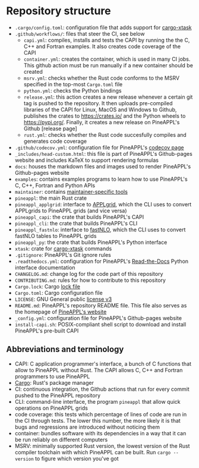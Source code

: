 # Repository structure

- `.cargo/config.toml`: configuration file that adds support for [cargo-xtask]
- `.github/workflows/`: files that steer the CI, see below
  - `capi.yml`: compiles, installs and tests the CAPI by running the the C, C++
    and Fortran examples. It also creates code coverage of the CAPI
  - `container.yml`: creates the container, which is used in many CI jobs. This
    github action must be run manually if a new container should be created
  - `msrv.yml`: checks whether the Rust code conforms to the MSRV specified in
    the top-most `Cargo.toml` file
  - `python.yml`: checks the Python bindings
  - `release.yml`: this action creates a new release whenever a certain git tag
    is pushed to the repository. It then uploads pre-compiled libraries of the
    CAPI for Linux, MacOS and Windows to Github, publishes the crates to
    <https://crates.io/> and the Python wheels to <https://pypi.org/>. Finally,
    it creates a new release on PineAPPL's Github [release page]
  - `rust.yml`: checks whether the Rust code succesfully compiles and generates
    code coverage
- `.github/codecov.yml`: configuration file for PineAPPL's [codecov page]
- `_includes/head-custom.html`: this file is part of PineAPPL's Github-pages
  website and includes KaTeX to support rendering formulas
- `docs`: houses the markdown files and images used to render PineAPPL's
  Github-pages website
- `examples`: contains examples programs to learn how to use PineAPPL's C, C++,
  Fortran and Python APIs
- `maintainer`: contains [maintainer-specific tools]
- `pineappl`: the main Rust crate
- `pineappl_applgrid`: interface to [APPLgrid], which the CLI uses to convert
  APPLgrids to PineAPPL grids (and vice versa)
- `pineappl_capi`: the crate that builds PineAPPL's CAPI
- `pineappl_cli`: the crate that builds PineAPPL's CLI
- `pineappl_fastnlo`: interface to [fastNLO], which the CLI uses to convert
  fastNLO tables to PineAPPL grids
- `pineappl_py`: the crate that builds PineAPPL's Python interface
- `xtask`: crate for [cargo-xtask] commands
- `.gitignore`: PineAPPL's Git ignore rules
- `.readthedocs.yml`: configuration for PineAPPL's [Read-the-Docs] Python
  interface documentation
- `CHANGELOG.md`: change log for the code part of this repository
- `CONTRIBUTING.md`: rules for how to contribute to this repository
- `Cargo.lock`: Cargo [lock file]
- `Cargo.toml`: Cargo configuration file
- `LICENSE`: GNU General public [license v3]
- `README.md`: PineAPPL's repository README file. This file also serves as the
  homepage of [PineAPPL's website]
- `_config.yml`: configuration file for PineAPPL's Github-pages website
- `install-capi.sh`: POSIX-compliant shell script to download and install
  PineAPPL's pre-built CAPI

[cargo-xtask]: https://github.com/matklad/cargo-xtask
[release-page]: https://github.com/NNPDF/pineappl/releases
[codecov page]: https://app.codecov.io/gh/NNPDF/pineappl
[maintainer-specific tools]: ../maintainer/README.md
[APPLgrid]: https://applgrid.hepforge.org/
[fastNLO]: https://fastnlo.hepforge.org/
[Read-the-Docs]: https://pineappl.readthedocs.io/
[lock file]: https://doc.rust-lang.org/cargo/guide/cargo-toml-vs-cargo-lock.html
[license v3]: https://www.gnu.org/licenses/gpl-3.0.en.html
[PineAPPL's website]: https://nnpdf.github.io/pineappl/

## Abbreviations and terminology

- CAPI: C application programmer's interface, a bunch of C functions that allow
  to PineAPPL without Rust. The CAPI allows C, C++ and Fortran programmers to
  use PineAPPL
- [Cargo]: Rust's package manager
- CI: continuous integration, the Github actions that run for every commit
  pushed to the PineAPPL repository
- CLI: command-line interface, the program `pineappl` that allow quick
  operations on PineAPPL grids
- code coverage: this tests which percentage of lines of code are run in the CI
  through tests. The lower this number, the more likely it is that bugs and
  regressions are introduced without noticing them
- container: bundles software with its dependencies in a way that it can be run
  reliably on different computers
- MSRV: minimally supported Rust version, the lowest version of the Rust
  compiler toolchain with which PineAPPL can be built. Run `cargo --version` to
  figure which version you've got

[Cargo]: https://doc.rust-lang.org/cargo/index.html
